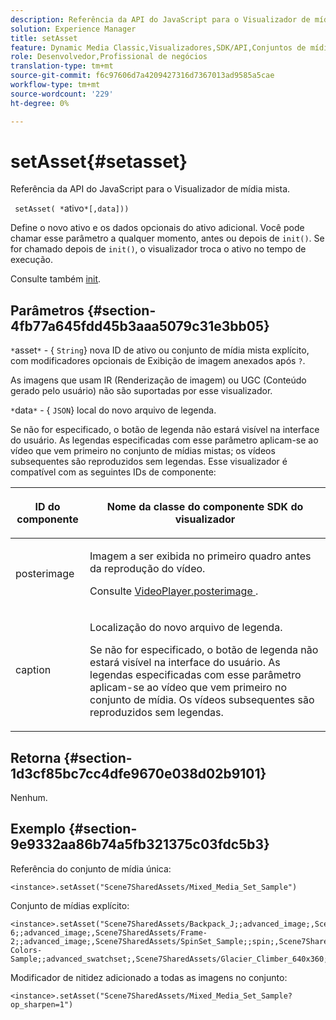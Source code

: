 ```yaml
---
description: Referência da API do JavaScript para o Visualizador de mídia mista.
solution: Experience Manager
title: setAsset
feature: Dynamic Media Classic,Visualizadores,SDK/API,Conjuntos de mídias mistas
role: Desenvolvedor,Profissional de negócios
translation-type: tm+mt
source-git-commit: f6c97606d7a4209427316d7367013ad9585a5cae
workflow-type: tm+mt
source-wordcount: '229'
ht-degree: 0%

---
```



# setAsset{#setasset}

Referência da API do JavaScript para o Visualizador de mídia mista.

` setAsset( *`ativo`*[,data]))`

Define o novo ativo e os dados opcionais do ativo adicional. Você pode chamar esse parâmetro a qualquer momento, antes ou depois de `init()`. Se for chamado depois de `init()`, o visualizador troca o ativo no tempo de execução.

Consulte também [init](../../../c-html5-s7-aem-asset-viewers/c-html5-mixedmedia-viewer-about/c-html5-mixedmedia-viewer-javascriptapiref/r-html5-mixedmedia-javascriptapiref-init.md#reference-bb4428c155e541b79797f96e17c068ae).

## Parâmetros {#section-4fb77a645fdd45b3aaa5079c31e3bb05}

`*`asset`*`  - {  `String`} nova ID de ativo ou conjunto de mídia mista explícito, com modificadores opcionais de Exibição de imagem anexados após  `?`.

As imagens que usam IR (Renderização de imagem) ou UGC (Conteúdo gerado pelo usuário) não são suportadas por esse visualizador.

`*`data`*`  - {  `JSON`} local do novo arquivo de legenda.

Se não for especificado, o botão de legenda não estará visível na interface do usuário. As legendas especificadas com esse parâmetro aplicam-se ao vídeo que vem primeiro no conjunto de mídias mistas; os vídeos subsequentes são reproduzidos sem legendas. Esse visualizador é compatível com as seguintes IDs de componente:

<table id="table_7B5DD9303EF44ADD847B13FFEAD135D9"> 
 <thead> 
  <tr> 
   <th colname="col1" class="entry"> <p>ID do componente </p> </th> 
   <th colname="col2" class="entry"> <p>Nome da classe do componente SDK do visualizador </p> </th> 
  </tr> 
 </thead>
 <tbody> 
  <tr> 
   <td colname="col1"> <p> <span class="codeph"> posterimage  </span> </p> </td> 
   <td colname="col2"> <p>Imagem a ser exibida no primeiro quadro antes da reprodução do vídeo. </p> <p>Consulte <a href="../../../c-html5-s7-aem-asset-viewers/c-html5-mixedmedia-viewer-about/r-html5-mixedmedia-viewer-config-attrib/r-html5-mixedmedia-viewer-config-attrib-videoplayer-posterimage.md#reference-f424ad0f278b4d14b86ea55e3a73c52b" format="dita" scope="local"> VideoPlayer.posterimage </a>. </p> </td> 
  </tr> 
  <tr> 
   <td colname="col1"> <p> <span class="codeph"> caption  </span> </p> </td> 
   <td colname="col2"> <p> Localização do novo arquivo de legenda. </p> <p>Se não for especificado, o botão de legenda não estará visível na interface do usuário. As legendas especificadas com esse parâmetro aplicam-se ao vídeo que vem primeiro no conjunto de mídia. Os vídeos subsequentes são reproduzidos sem legendas. </p> </td> 
  </tr> 
 </tbody> 
</table>

## Retorna {#section-1d3cf85bc7cc4dfe9670e038d02b9101}

Nenhum.

## Exemplo {#section-9e9332aa86b74a5fb321375c03fdc5b3}

Referência do conjunto de mídia única:

```
<instance>.setAsset("Scene7SharedAssets/Mixed_Media_Set_Sample")
```

Conjunto de mídias explícito:

```
<instance>.setAsset("Scene7SharedAssets/Backpack_J;;advanced_image;,Scene7SharedAssets/Frame-6;;advanced_image;,Scene7SharedAssets/Frame-2;;advanced_image;,Scene7SharedAssets/SpinSet_Sample;;spin;,Scene7SharedAssets/ImageSet-Colors-Sample;;advanced_swatchset;,Scene7SharedAssets/Glacier_Climber_640x360;Scene7SharedAssets/Glacier_Climber_640x360;video;")
```

Modificador de nitidez adicionado a todas as imagens no conjunto:

```
<instance>.setAsset("Scene7SharedAssets/Mixed_Media_Set_Sample?op_sharpen=1")
```

